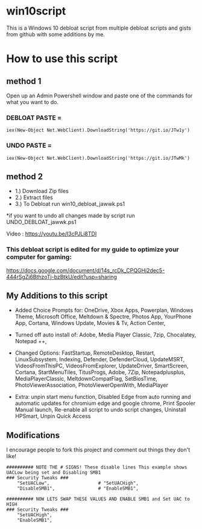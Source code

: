 # win10script
This is a Windows 10 debloat script from multiple debloat scripts and gists from github with some additions by me.

# How to use this script
## method 1
Open up an Admin Powershell window and paste one of the commands for what you want to do.
### DEBLOAT PASTE = 
`iex(New-Object Net.WebClient).DownloadString('https://git.io/JTw1y')`

### UNDO PASTE = 
`iex(New-Object Net.WebClient).DownloadString('https://git.io/JTwMk')`

## method 2

- 1.) Download Zip files 
- 2.) Extract files  
- 3.) To Debloat run win10_debloat_jawwk.ps1 

*if you want to undo all changes made by script run UNDO_DEBLOAT_jawwk.ps1

Video : https://youtu.be/I3cPJLi8TDI

### This debloat script is edited for my guide to optimize your computer for gaming: 
https://docs.google.com/document/d/14s_rcDk_CPQGHj2dec5-444rSgZj6BthzoTj-bzBtkU/edit?usp=sharing


## My Additions to this script

- Added Choice Prompts for: 
         OneDrive,
         Xbox Apps,
         Powerplan,
         Windows Theme,
         Microsoft Office,
         Meltdown & Spectre,
         Photos App,
         YourPhone App,
         Cortana,
         Windows Update,
         Movies & Tv,
	 Action Center,

 - Turned off auto install of: 
         Adobe,
         Media Player Classic,
         7zip,
         Chocalatey,
         Notepad ++,

 - Changed Options: 
         FastStartup,
         RemoteDesktop,
         Restart,
         LinuxSubsystem,
         Indexing,
         Defender,
         DefenderCloud,
         UpdateMSRT,
         VideosFromThisPC,
         VideosFromExplorer,
         UpdateDriver,
         SmartScreen,
         Cortana,
         StartMenuTiles,
         TitusProgs,
         Adobe,
         7Zip,
         Notepadplusplus,
         MediaPlayerClassic,
         MeltdownCompatFlag,
	 SetBiosTime,
	 PhotoViewerAssociation,
         PhotoViewerOpenWith,
         MediaPlayer

- Extra: 
         unpin start menu function,
         Disabled Edge from auto running and automatic updates for chromium edge and google chrome,
         Print Spooler Manual launch,
         Re-enable all script to undo script changes,
	 Uninstall HPSmart,
	 Unpin Quick Access


## Modifications
I encourage people to fork this project and comment out things they don't like!

```
########## NOTE THE # SIGNS! These disable lines This example shows UACLow being set and Disabling SMB1
### Security Tweaks ###
	"SetUACLow",                  # "SetUACHigh",
	"DisableSMB1",                # "EnableSMB1",

########## NOW LETS SWAP THESE VALUES AND ENABLE SMB1 and Set UAC to HIGH
### Security Tweaks ###
	"SetUACHigh",
	"EnableSMB1",
```
